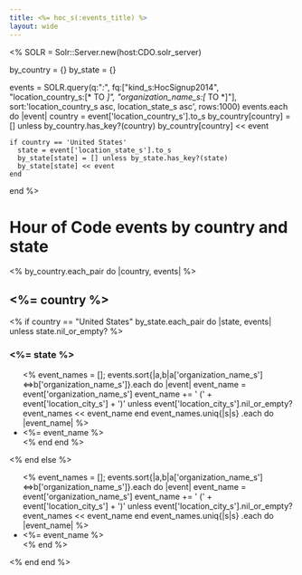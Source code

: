 ```yaml
---
title: <%= hoc_s(:events_title) %>
layout: wide
---
```

<%
  SOLR = Solr::Server.new(host:CDO.solr_server)

  by_country = {}
  by_state = {}

  events = SOLR.query(q:"*:*", fq:["kind_s:HocSignup2014", "location_country_s:[* TO *]", "organization_name_s:[* TO *]"], sort:'location_country_s asc, location_state_s asc', rows:1000)
  events.each do |event|
    country = event['location_country_s'].to_s
    by_country[country] = [] unless by_country.has_key?(country)
    by_country[country] << event

    if country == 'United States'
      state = event['location_state_s'].to_s
      by_state[state] = [] unless by_state.has_key?(state)
      by_state[state] << event
    end
  end
%>

<script src='/js/event-list.js'></script>

# Hour of Code events by country and state

<%
  by_country.each_pair do |country, events|
%>
<h2 class="hoc-event-country"><%= country %></h2>
<%
    if country == "United States"
      by_state.each_pair do |state, events|
        unless state.nil_or_empty?
%>
<h3 class="hoc-event-state"><%= state %></h3>
<ul>
<%
          event_names = [];
          events.sort{|a,b|a['organization_name_s']<=>b['organization_name_s']}.each do |event|
            event_name = event['organization_name_s']
            event_name += ' (' + event['location_city_s'] + ')' unless event['location_city_s'].nil_or_empty?
            event_names << event_name
          end
          event_names.uniq{|s|s} .each do |event_name|
%>
<li class="hoc-event"><%= event_name %></li>
<%
          end
        end
%>
</ul>
<%
      end
    else
%>
<ul>
<%
      event_names = [];
      events.sort{|a,b|a['organization_name_s']<=>b['organization_name_s']}.each do |event|
        event_name = event['organization_name_s']
        event_name += ' (' + event['location_city_s'] + ')' unless event['location_city_s'].nil_or_empty?
        event_names << event_name
      end
      event_names.uniq{|s|s} .each do |event_name|
%>
<li class="hoc-event"><%= event_name %></li>
<%
      end
%>
</ul>
<%
    end
  end
%>
